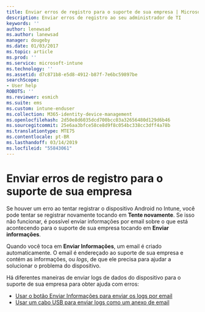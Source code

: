 ```yaml
---
title: Enviar erros de registro para o suporte de sua empresa | Microsoft Docs
description: Enviar erros de registro ao seu administrador de TI
keywords: ''
author: lenewsad
ms.author: lanewsad
manager: dougeby
ms.date: 01/03/2017
ms.topic: article
ms.prod: ''
ms.service: microsoft-intune
ms.technology: ''
ms.assetid: d7c871b8-e5d8-4912-b87f-7e6bc59897be
searchScope:
- User help
ROBOTS: ''
ms.reviewer: esmich
ms.suite: ems
ms.custom: intune-enduser
ms.collection: M365-identity-device-management
ms.openlocfilehash: 2d50e8d6035dcd700bcc03a32656480d129d6b46
ms.sourcegitcommit: 25e6aa3bfce58ce8d9f8c054bc338cc3dff4a78b
ms.translationtype: MTE75
ms.contentlocale: pt-BR
ms.lasthandoff: 03/14/2019
ms.locfileid: "55843061"
---
```

# <a name="send-enrollment-errors-to-your-company-support"></a>Enviar erros de registro para o suporte de sua empresa

Se houver um erro ao tentar registrar o dispositivo Android no Intune, você pode tentar se registrar novamente tocando em **Tente novamente**. Se isso não funcionar, é possível enviar informações por email sobre o que está acontecendo para o suporte de sua empresa tocando em **Enviar informações**.

Quando você toca em **Enviar Informações**, um email é criado automaticamente. O email é endereçado ao suporte de sua empresa e contém as informações, ou _logs_, de que ele precisa para ajudar a solucionar o problema do dispositivo.

Há diferentes maneiras de enviar logs de dados do dispositivo para o suporte de sua empresa para obter ajuda com erros:

- [Usar o botão Enviar Informações para enviar os logs por email](send-logs-to-your-it-admin-by-email-android.md)
- [Usar um cabo USB para enviar logs como um anexo de email](send-logs-to-your-it-admin-using-cable-android.md)
